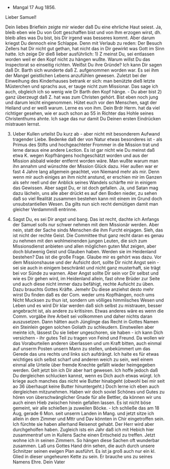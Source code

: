 + Mangal 17 Aug 1856.

Lieber Samuel!

Dein liebes Brieflein zeigte mir wieder daß Du eine ehrliche Haut seiest. Ja, bleib eben wie Du von Gott geschaffen bist und von Ihm erzogen wirst, dh. bleib alles was Du bist, bis Dir irgend was besseres kommt. Aber darum kriegst Du dennoch eine Schlappe. Denn mit Verlaub zu reden: Der Besuch Zellers hat Dir nicht gut gethan, hat nicht das in Dir gewirkt was Gott im Sinn hatte. Ich zeige Dir dieß lieber ausführlich: 1) Z meinst Du, sei entlassen worden weil er den Kopf nicht zu hängen wußte. Warum willst Du das Inspectorat so einseitig richten. Weißst Du ihre Gründe? Ich kann Dir sagen daß Dr. Barth sich wunderte daß Z. aufgenommen worden war. Es sei ihm der Mangel geistlichen Lebens anzufühlen gewesen. Zuletzt bei der Einweihung des Kinderhauses betrank er sich: man benützte dieß letzte Müsterchen und sprachs aus, er tauge nicht zum Missionar. Das sage ich auch, obgleich ich so wenig wie Dr Barth den Kopf hänge. - Du aber bist 2) ganz überzeugt daß Z. hat was zum Christen gehört. Bist eben noch jung und darum leicht eingenommen. Hütet euch vor den Menschen, sagt der Heiland und er weiß warum. Lerne es von ihm. Dein Brdr Herm. hat da viel richtiger gesehen, wie er auch schon ao 55 in Richter das Hohle seines Christenthums ahnte. Ich sage das nur damit Du Deinen ersten Eindrücken mistrauen lernst.

3) Ueber Kullen urteilst Du kurz ab - aber nicht mit besonderem Aufwand tragender Liebe. Bedenke daß der von Natur etwas besonderes ist - als Primus des Stifts und hochgeachteter Frommer in die Mission trat und lerne daraus eine andere Lection. Es ist gar nicht wie Du meinst daß etwa K. wegen Kopfhängens hochgeschätzt worden und aus der Mission alsbald wieder entfernt worden wäre. Man wußte warum man ihn annahm und wünschte der Mission Glück dazu. Hier außen war er fast 4 Jahre lang allgemein geachtet, von Niemand mehr als mir. Denn wenn mir auch einiges an ihm nicht anstund, er erschien mir im Ganzen als sehr reell und der Anblick seines Wandels schärfte mir in einigem das Gewissen. Aber sagst Du, er ist doch gefallen. Ja, und Satan mag dazu lächeln, uns alle aber drückt es auf den Boden nieder, zu sehen daß so viel Realität zusammen bestehen kann mit einem im Grund doch unsubstantiellen Wesen. Da gilts nun sich recht demütigen damit man gleicher Verdammniß entrinne.

4) Sagst Du, es sei Dir angst und bang. Das ist recht, dachte ich Anfangs der Samuel solls nur schwer nehmen mit dem Missionär werden. Aber nein, statt der Sache sinds Menschen die ihm Furcht einjagen. Sieh, das ist nicht der rechte Geist. Die Committee thut ganz recht daran es genau zu nehmen mit den wohlmeinenden jungen Leuten, die sich zum Missionsdienst anbieten und allen möglichen guten Mut zeigen, aber doch blutwenig Geist und Glauben haben. Werden sie im Heidenland bestehen? Das ist die große Frage. Glaube mir es gehört was dazu. Vor dem Missionshause und der Aufsicht dort, sollte Dir nicht Angst sein - sei sie auch in einigem beschränkt und nicht ganz musterhaft, sie trägt bei vor Sünde zu warnen. Aber Angst sollte Dir sein vor Dir selbst und wie es Dir gehen wird, im Heidenland allein, fast ohne Brüder zur Seite und auch diese nicht immer dazu befähigt, rechte Aufsicht zu üben. Dazu brauchts Gottes Kräfte. Jemehr Du diese anziehst desto mehr wirst Du finden daß es der Com. weder ums Kopfhängen, noch ums Nicht Mucksen zu thun ist, sondern um völliges himmlisches Wesen und Leben und es wird Dir klar werden daß sich selbst zu mistrauen, besser angebracht ist, als andere zu kritisiren. Etwas anderes wäre es wenn die Comm. vorgäbe ihre Arbeit sei vollkommen und daher nichts daran auszusetzen. Dann hätten auch Jünglinge das Recht in Gottes Namen ein Steinlein gegen solchen Goliath zu schleudern. Einstweilen aber meinte ich, lässest Du sie lieber ungeschoren, sie haben - ich kann Dich versichern - ihr gutes Teil zu tragen von Feind und Freund. Da wollen wir das Voraburteilen anderen überlassen und um Kraft bitten, auch einmal auf unserm Posten unsern Mann zu stellen, unbekümmert um das Gerede das uns rechts und links sich aufdrängt. Ich halte es für etwas wichtiges sich selbst scharf und anderen weich zu sein, weil einem einmal alle Urteile über fremde Knechte gefällt wieder heimgegeben werden. 
Gelt jetzt bin ich Dir aber hart gewesen. Ich hoffe jedoch daß Du dergleichen schlucken kannst, wenn es Dich auch etwas würgt. Ich kriege auch manches das nicht wie Butter hinabgeht (obwohl bei mir seit ao 36 überhaupt keine Butter hinuntergeht.) Doch lerne ich eben auch dergleichen mitzunehmen. Haben wir doch soviel Schönes und Gutes zu hören von überschwänglicher Gnade für alle Bettler, da können wir uns auch einen Hieb zwischen hinein gefallen lassen. Es ist nicht böse gemeint, wir alle schießen ja zuweilen Böcke. - Ich schließe das am 18 Aug, gerade 6 Mon. seit unserm Landen in Mang. und jetzt sitze ich allein in dem Zimmer und Mttr und Dav könnten in Chir eingetroffen sein. Ich fürchte sie haben allerhand Reisenot gehabt. Der Herr wird aber durchgeholfen haben. Zugleich ists ein Jahr daß ich mit Hebich hier zusammentraf um in Kullens Sache einen Entscheid zu treffen. Jetzt wohne ich in seinen Zimmern. So hängen diese Sachen oft wunderbar zusammen. Laß uns Gottes Hand drin sehen, die auch durch unsere Schnitzer seinen ewigen Plan ausführt. Es ist ja groß auch nur ein kl. Glied in dieser ungeheuren Kette zu sein. Er brauche uns zu seines Namens Ehre.  Dein Vater


